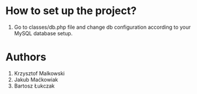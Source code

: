 # How to set up the project?

1. Go to classes/db.php file and change db configuration according to your MySQL database setup.

# Authors

1. Krzysztof Malkowski
2. Jakub Maćkowiak
3. Bartosz Łukczak
